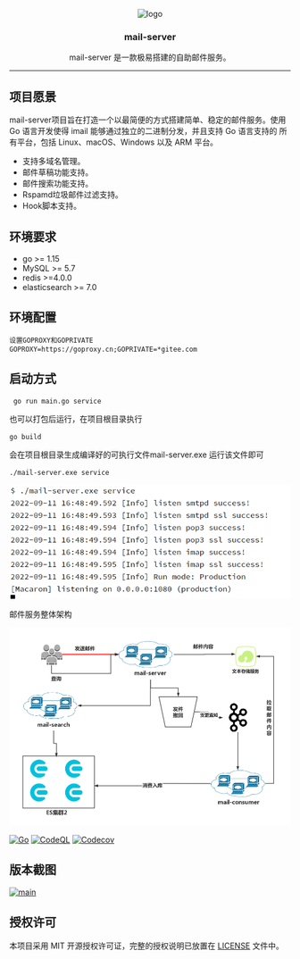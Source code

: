 <p align="center">
  <img alt="logo" src="https://avatars2.githubusercontent.com/u/4169529?v=3&s=200" height="140" />
  <h3 align="center">mail-server</h3>
  <p align="center">mail-server 是一款极易搭建的自助邮件服务。</p>
</p>


---
## 项目愿景

mail-server项目旨在打造一个以最简便的方式搭建简单、稳定的邮件服务。使用 Go 语言开发使得 imail 能够通过独立的二进制分发，并且支持 Go 语言支持的 所有平台，包括 Linux、macOS、Windows 以及 ARM 平台。

- 支持多域名管理。
- 邮件草稿功能支持。
- 邮件搜索功能支持。
- Rspamd垃圾邮件过滤支持。
- Hook脚本支持。

## 环境要求
- go >= 1.15
- MySQL >= 5.7
- redis >=4.0.0
- elasticsearch >= 7.0

## 环境配置
```shell
设置GOPROXY和GOPRIVATE
GOPROXY=https://goproxy.cn;GOPRIVATE=*gitee.com
```
## 启动方式
```shell
 go run main.go service
```
也可以打包后运行，在项目根目录执行
```shell
go build
```
会在项目根目录生成编译好的可执行文件mail-server.exe
运行该文件即可
```shell
./mail-server.exe service
```

[![运行截图](./screenshot/运行截图.png)](/screenshot/运行截图.png)


邮件服务整体架构

[![邮件服务整体架构](./screenshot/邮件服务整体架构.png)](/screenshot/邮件服务整体架构.png)

[![Go](https://github.com/phper95/mail-server/actions/workflows/go.yml/badge.svg)](https://github.com/phper95/mail-server/actions/workflows/go.yml)
[![CodeQL](https://github.com/phper95/mail-server/actions/workflows/codeql-analysis.yml/badge.svg)](https://github.com/phper95/mail-server/actions/workflows/codeql-analysis.yml)
[![Codecov](https://codecov.io/gh/phper95/mail-server/branch/master/graph/badge.svg?token=MJ2HL6HFLR)](https://codecov.io/gh/phper95/mail-server)

## 版本截图

[![main](./screenshot/main.png)](/screenshot/main.png)



## 授权许可

本项目采用 MIT 开源授权许可证，完整的授权说明已放置在 [LICENSE](https://gitee.com/phper95/mail-server/blob/master/LICENSE) 文件中。

